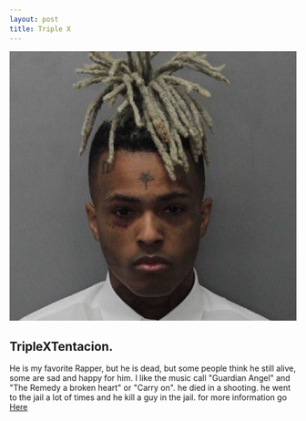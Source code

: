 ```yaml
---
layout: post
title: Triple X 
---
```


![TripleX](/images/TripleX.jpg)

## TripleXTentacion.

He is my favorite Rapper, but he is dead, but some people think he still alive, some are sad and happy for him. I like the music call "Guardian Angel" and "The Remedy a broken heart" or "Carry on".  he died in a shooting. he went to the jail a lot of times and he kill a guy in the jail. for more information go [Here](https://www.xxxtentacion.com)

